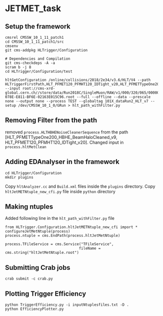 # JETMET_task


## Setup the framework
```
cmsrel CMSSW_10_1_11_patch1
cd CMSSW_10_1_11_patch1/src
cmsenv
git cms-addpkg HLTrigger/Configuration

# Dependencies and Compilation
git cms-checkdeps -A -a
scram b -j 8
cd HLTrigger/Configuration/test
```

```
hltGetConfiguration /online/collisions/2018/2e34/v3.6/HLT/V4 --path HLTriggerFirstPath,HLT_PFMET120_PFMHT120_IDTight_v20,HLT_PFMETTypeOne200_HBHE_BeamHaloCleaned_v9,HLTriggerFinalPath,HLTAnalyzerEndpath --input root://cms-xrd-global.cern.ch//store/data/Run2018C/SingleMuon/RAW/v1/000/320/065/00000/FA37880C-078E-E811-BF6E-02163E015C96.root --full --offline --data --prescale none --output none --process TEST --globaltag 101X_dataRun2_HLT_v7 --setup /dev/CMSSW_10_1_0/GRun > hlt_path_withFilter.py
```


## Removing Filter from the path
 removed `process.HLTHBHENoiseCleanerSequence` from the path [HLT_PFMETTypeOne200_HBHE_BeamHaloCleaned_v9, HLT_PFMET120_PFMHT120_IDTight_v20]. Changed input in `process.hltMetClean`
 
 
 ## Adding EDAnalyser in the framework
 
 ```
cd HLTrigger/Configuration
mkdir plugins
 ```
 
 Copy `hltAnalyzer.cc` and `Build.xml` files inside the `plugins` directory.
 Copy `hltJetMETNtuple_new_cfi.py` file inside `python` directory
 
 ## Making ntuples
 
 Added following line in the `hlt_path_withFilter.py` file
 
 ```
 from HLTrigger.Configuration.hltJetMETNtuple_new_cfi import *
configureJetMetNtuple(process)
process.ntuple = cms.EndPath(process.hltJetMetNtuple)

process.TFileService = cms.Service("TFileService",
                                   fileName = cms.string("hltJetMetNtuple.root")
 ```
 
 ## Submitting Crab jobs
 
 ```
 crab submit -c crab.py
 ```
 
 ## Plotting Trigger Efficiency
 ```
 python TriggerEfficiency.py -i inputNtuplesfiles.txt -D .
 python EfficiencyPlotter.py 
 ```
 

